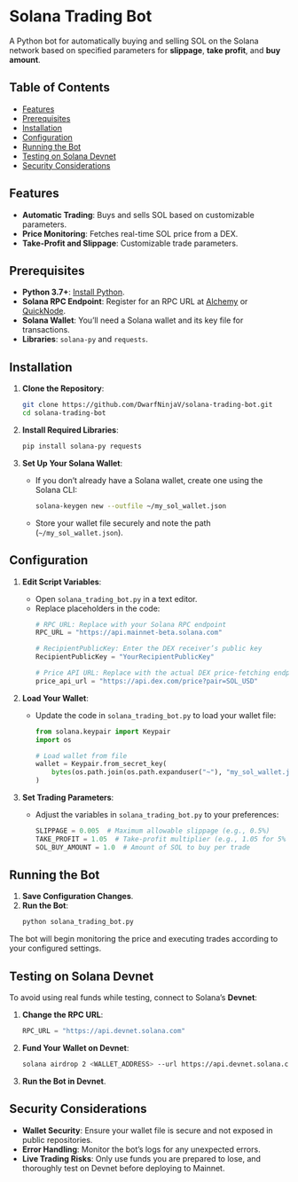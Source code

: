# Solana Trading Bot

A Python bot for automatically buying and selling SOL on the Solana network based on specified parameters for **slippage**, **take profit**, and **buy amount**.

## Table of Contents
- [Features](#features)
- [Prerequisites](#prerequisites)
- [Installation](#installation)
- [Configuration](#configuration)
- [Running the Bot](#running-the-bot)
- [Testing on Solana Devnet](#testing-on-solana-devnet)
- [Security Considerations](#security-considerations)

## Features
- **Automatic Trading**: Buys and sells SOL based on customizable parameters.
- **Price Monitoring**: Fetches real-time SOL price from a DEX.
- **Take-Profit and Slippage**: Customizable trade parameters.

## Prerequisites

- **Python 3.7+**: [Install Python](https://www.python.org/downloads/).
- **Solana RPC Endpoint**: Register for an RPC URL at [Alchemy](https://www.alchemy.com/solana) or [QuickNode](https://www.quicknode.com/).
- **Solana Wallet**: You’ll need a Solana wallet and its key file for transactions.
- **Libraries**: `solana-py` and `requests`.

## Installation

1. **Clone the Repository**:
   ```bash
   git clone https://github.com/DwarfNinjaV/solana-trading-bot.git
   cd solana-trading-bot
   ```

2. **Install Required Libraries**:
   ```bash
   pip install solana-py requests
   ```

3. **Set Up Your Solana Wallet**:
   - If you don’t already have a Solana wallet, create one using the Solana CLI:
     ```bash
     solana-keygen new --outfile ~/my_sol_wallet.json
     ```
   - Store your wallet file securely and note the path (`~/my_sol_wallet.json`).

## Configuration

1. **Edit Script Variables**:
   - Open `solana_trading_bot.py` in a text editor.
   - Replace placeholders in the code:
     ```python
     # RPC_URL: Replace with your Solana RPC endpoint
     RPC_URL = "https://api.mainnet-beta.solana.com"

     # RecipientPublicKey: Enter the DEX receiver’s public key
     RecipientPublicKey = "YourRecipientPublicKey"

     # Price API URL: Replace with the actual DEX price-fetching endpoint
     price_api_url = "https://api.dex.com/price?pair=SOL_USD"
     ```

2. **Load Your Wallet**:
   - Update the code in `solana_trading_bot.py` to load your wallet file:
     ```python
     from solana.keypair import Keypair
     import os

     # Load wallet from file
     wallet = Keypair.from_secret_key(
         bytes(os.path.join(os.path.expanduser("~"), "my_sol_wallet.json"))
     )
     ```

3. **Set Trading Parameters**:
   - Adjust the variables in `solana_trading_bot.py` to your preferences:
     ```python
     SLIPPAGE = 0.005  # Maximum allowable slippage (e.g., 0.5%)
     TAKE_PROFIT = 1.05  # Take-profit multiplier (e.g., 1.05 for 5% gain)
     SOL_BUY_AMOUNT = 1.0  # Amount of SOL to buy per trade
     ```

## Running the Bot

1. **Save Configuration Changes**.
2. **Run the Bot**:
   ```bash
   python solana_trading_bot.py
   ```

The bot will begin monitoring the price and executing trades according to your configured settings.

## Testing on Solana Devnet

To avoid using real funds while testing, connect to Solana’s **Devnet**:

1. **Change the RPC URL**:
   ```python
   RPC_URL = "https://api.devnet.solana.com"
   ```

2. **Fund Your Wallet on Devnet**:
   ```bash
   solana airdrop 2 <WALLET_ADDRESS> --url https://api.devnet.solana.com
   ```

3. **Run the Bot in Devnet**.

## Security Considerations

- **Wallet Security**: Ensure your wallet file is secure and not exposed in public repositories.
- **Error Handling**: Monitor the bot’s logs for any unexpected errors.
- **Live Trading Risks**: Only use funds you are prepared to lose, and thoroughly test on Devnet before deploying to Mainnet.
